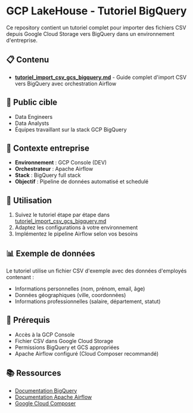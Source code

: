 # GCP LakeHouse - Tutoriel BigQuery

Ce repository contient un tutoriel complet pour importer des fichiers CSV depuis Google Cloud Storage vers BigQuery dans un environnement d'entreprise.

## 📋 Contenu

- **[tutoriel_import_csv_gcs_bigquery.md](./tutoriel_import_csv_gcs_bigquery.md)** - Guide complet d'import CSV vers BigQuery avec orchestration Airflow

## 🎯 Public cible

- Data Engineers
- Data Analysts
- Équipes travaillant sur la stack GCP BigQuery

## 🏢 Contexte entreprise

- **Environnement** : GCP Console (DEV)
- **Orchestrateur** : Apache Airflow
- **Stack** : BigQuery full stack
- **Objectif** : Pipeline de données automatisé et schedulé

## 🚀 Utilisation

1. Suivez le tutoriel étape par étape dans [tutoriel_import_csv_gcs_bigquery.md](./tutoriel_import_csv_gcs_bigquery.md)
2. Adaptez les configurations à votre environnement
3. Implémentez le pipeline Airflow selon vos besoins

## 📊 Exemple de données

Le tutoriel utilise un fichier CSV d'exemple avec des données d'employés contenant :
- Informations personnelles (nom, prénom, email, âge)
- Données géographiques (ville, coordonnées)
- Informations professionnelles (salaire, département, statut)

## 🔧 Prérequis

- Accès à la GCP Console
- Fichier CSV dans Google Cloud Storage
- Permissions BigQuery et GCS appropriées
- Apache Airflow configuré (Cloud Composer recommandé)

## 📚 Ressources

- [Documentation BigQuery](https://cloud.google.com/bigquery/docs)
- [Documentation Apache Airflow](https://airflow.apache.org/docs/)
- [Google Cloud Composer](https://cloud.google.com/composer/docs)